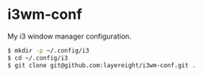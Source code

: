 # i3wm-conf

My i3 window manager configuration.

```sh
$ mkdir -p ~/.config/i3
$ cd ~/.config/i3
$ git clone git@github.com:layereight/i3wm-conf.git .
```